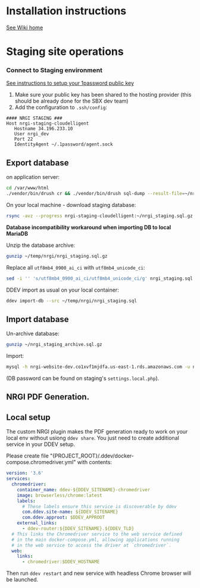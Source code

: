 # Installation instructions

[See Wiki home](https://gitlab.com/sb-dev-team/white-label-drupal-9/-/wikis/Home)

# Staging site operations

### Connect to Staging environment

[See instructions to setup your 1password public key](https://docs.google.com/document/d/1-zus9COVvHZsmavxAgZdaA3fEfybOlqRGl1Y5ZkNlYs/edit#heading=h.xzgpjcaienuq)

1. Make sure your public key has been shared to the hosting provider (this should be already done for the SBX dev team)
2. Add the configuration to `.ssh/config`:

```apacheconf
#### NRGI STAGING ###
Host nrgi-staging-cloudelligent
   Hostname 34.196.233.10
   User nrgi_dev
   Port 22
   IdentityAgent ~/.1password/agent.sock
```

## Export database

on application server:

```bash
cd /var/www/html
./vendor/bin/drush cr && ./vendor/bin/drush sql-dump --result-file=~/nrgi_staging.sql --gzip --extra-dump="--set-gtid-purged=OFF"
```

On your local machine - download staging database:

```bash
rsync -avz --progress nrgi-staging-cloudelligent:~/nrgi_staging.sql.gz ~/temp/nrgi/
```

**Database incompatibility workaround when importing DB to local MariaDB**

Unzip the database archive:

```bash
gunzip ~/temp/nrgi/nrgi_staging.sql.gz
```

Replace all `utf8mb4_0900_ai_ci` with `utf8mb4_unicode_ci`:

```bash
sed -i '' 's/utf8mb4_0900_ai_ci/utf8mb4_unicode_ci/g' nrgi_staging.sql
```

DDEV import as usual on your local container:

```bash
ddev import-db --src ~/temp/nrgi/nrgi_staging.sql
```

## Import database

Un-archive database:

```bash
gunzip ~/nrgi_staging_archive.sql.gz

```

Import:

``` bash
mysql -h nrgi-website-dev.co1xvf1mjdfa.us-east-1.rds.amazonaws.com -u nrgi_dev -p nrgi_dev_db < ~/nrgi_staging_archive.sql
```

(DB password can be found on staging's `settings.local.php`).

## NRGI PDF Generation.

## Local setup

The custom NRGI plugin makes the PDF generation ready to work on your local env without usiong ```ddev share```.
You just need to create additional service in your DDEV setup.

Please create file "{PROJECT_ROOT}/.ddev/docker-compose.chromedriver.yml" with contents:

```yaml
version: '3.6'
services:
  chromedriver:
    container_name: ddev-${DDEV_SITENAME}-chromedriver
    image: browserless/chrome:latest
    labels:
      # These labels ensure this service is discoverable by ddev
      com.ddev.site-name: ${DDEV_SITENAME}
      com.ddev.approot: $DDEV_APPROOT
    external_links:
      - ddev-router:${DDEV_SITENAME}.${DDEV_TLD}
  # This links the Chromedriver service to the web service defined
  # in the main docker-compose.yml, allowing applications running
  # in the web service to access the driver at `chromedriver`.
  web:
    links:
      - chromedriver:$DDEV_HOSTNAME
```

Then run ```ddev restart``` and new service with headless Chrome browser will be launched.
